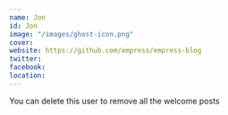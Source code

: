 ```yaml
---
name: Jon
id: Jon
image: "/images/ghost-icon.png"
cover: 
website: https://github.com/empress/empress-blog
twitter: 
facebook: 
location: 
---
```


You can delete this user to remove all the welcome posts
